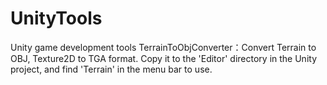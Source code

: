 # UnityTools
Unity game development tools
TerrainToObjConverter：Convert Terrain to OBJ, Texture2D to TGA format.
Copy it to the 'Editor' directory in the Unity project, and find 'Terrain' in the menu bar to use.
